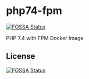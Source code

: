 # php74-fpm
[![FOSSA Status](https://app.fossa.io/api/projects/git%2Bgithub.com%2Fjsdecena%2Fphp72-fpm.svg?type=shield)](https://app.fossa.io/projects/git%2Bgithub.com%2Fjsdecena%2Fphp72-fpm?ref=badge_shield)

PHP 7.4 with FPM Docker Image


## License
[![FOSSA Status](https://app.fossa.io/api/projects/git%2Bgithub.com%2Fjsdecena%2Fphp72-fpm.svg?type=large)](https://app.fossa.io/projects/git%2Bgithub.com%2Fjsdecena%2Fphp72-fpm?ref=badge_large)
